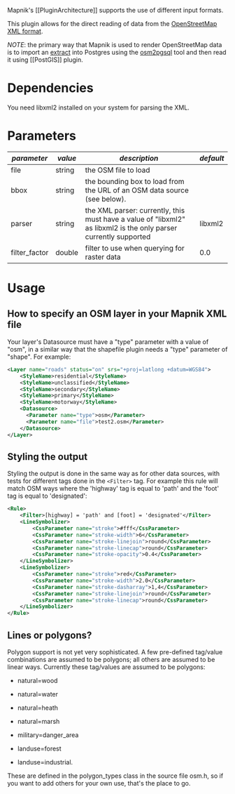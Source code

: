 Mapnik's [[PluginArchitecture]] supports the use of different input formats.

This plugin allows for the direct reading of data from the [OpenStreetMap XML format](http://wiki.openstreetmap.org/wiki/.osm).

*NOTE*: the primary way that Mapnik is used to render OpenStreetMap data is to import an [extract](http://wiki.openstreetmap.org/wiki/Planet.osm) into Postgres using the [osm2pgsql](http://wiki.openstreetmap.org/wiki/Osm2pgsql) tool and then read it using [[PostGIS]] plugin.


# Dependencies

You need libxml2 installed on your system for parsing the XML.


# Parameters

| *parameter* | *value*  | *description* | *default* |
|-------------|----------|---------------|-----------|
| file            | string       | the OSM file to load | |
| bbox            | string       | the bounding box to load from the URL of an OSM data source (see below). | |
| parser          | string       | the XML parser: currently, this must have a value of "libxml2" as libxml2 is the only parser currently supported | libxml2 |
| filter_factor   | double       | filter to use when querying for raster data | 0.0 |


# Usage

## How to specify an OSM layer in your Mapnik XML file

Your layer's Datasource must have a "type" parameter with a value of "osm", in a similar way that the shapefile plugin needs a "type" parameter of "shape".
For example:


```xml
<Layer name="roads" status="on" srs="+proj=latlong +datum=WGS84">
    <StyleName>residential</StyleName>
    <StyleName>unclassified</StyleName>
    <StyleName>secondary</StyleName>
    <StyleName>primary</StyleName>
    <StyleName>motorway</StyleName>
    <Datasource>
      <Parameter name="type">osm</Parameter>
      <Parameter name="file">test2.osm</Parameter>
    </Datasource>
</Layer>
```

## Styling the output

Styling the output is done in the same way as for other data sources, with tests for different tags done in the `<Filter>` tag. For example this rule will match OSM ways where the 'highway' tag is equal to 'path' and the 'foot' tag is equal to 'designated':

```xml
<Rule>
    <Filter>[highway] = 'path' and [foot] = 'designated'</Filter>
    <LineSymbolizer>
        <CssParameter name="stroke">#fff</CssParameter>
        <CssParameter name="stroke-width">6</CssParameter>
        <CssParameter name="stroke-linejoin">round</CssParameter>
        <CssParameter name="stroke-linecap">round</CssParameter>
        <CssParameter name="stroke-opacity">0.4</CssParameter>
    </LineSymbolizer>
    <LineSymbolizer>
        <CssParameter name="stroke">red</CssParameter>
        <CssParameter name="stroke-width">2.0</CssParameter>
        <CssParameter name="stroke-dasharray">1,4</CssParameter>
        <CssParameter name="stroke-linejoin">round</CssParameter>
        <CssParameter name="stroke-linecap">round</CssParameter>
    </LineSymbolizer>
</Rule>
```

## Lines or polygons?

Polygon support is not yet very sophisticated. A few pre-defined tag/value combinations are assumed to be polygons; all others are assumed to be linear ways.
Currently these tag/values are assumed to be polygons:

- natural=wood

- natural=water

- natural=heath

- natural=marsh

- military=danger_area

- landuse=forest

- landuse=industrial.

These are defined in the polygon_types class in the source file osm.h, so if you want to add others for your own use, that's the place to go.

